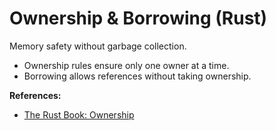 # Ownership & Borrowing (Rust)

Memory safety without garbage collection.

- Ownership rules ensure only one owner at a time.
- Borrowing allows references without taking ownership.

**References:**
- [The Rust Book: Ownership](https://doc.rust-lang.org/book/ch04-00-understanding-ownership.html)
